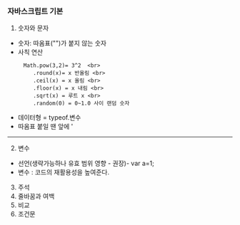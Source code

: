 ### 자바스크립트 기본

1. 숫자와 문자
- 숫자: 따옴표("")가 붙지 않는 숫자
- 사칙 연산
```
     Math.pow(3,2)= 3^2  <br>
        .round(x)= x 반올림 <br>
        .ceil(x) = x 올림 <br>
        .floor(x) = x 내림 <br>
        .sqrt(x) = 루트 x <br>
        .random(0) = 0~1.0 사이 랜덤 숫자
```
- 데이터형 = typeof.변수
- 따옴표 붙일 땐 앞에 \'

---

2. 변수 

- 선언(생략가능하나 유효 범위 영향 - 권장)- var a=1;
- 변수 : 코드의 재활용성을 높여준다.
3) 주석
4) 줄바꿈과 여백
5) 비교
6) 조건문
